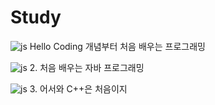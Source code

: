 # Study
![js]([https://img.shields.io/badge/JavaScript-F7DF1E?style=for-the-badge&logo=JavaScript&logoColor=white](https://img.shields.io/badge/C%23-239120?style=for-the-badge&logo=c-sharp&logoColor=white)https://img.shields.io/badge/C%23-239120?style=for-the-badge&logo=c-sharp&logoColor=white)
Hello Coding 개념부터 처음 배우는 프로그래밍

![js]([https://img.shields.io/badge/JavaScript-F7DF1E?style=for-the-badge&logo=JavaScript&logoColor=white](https://img.shields.io/badge/Java-ED8B00?style=for-the-badge&logo=openjdk&logoColor=white)https://img.shields.io/badge/Java-ED8B00?style=for-the-badge&logo=openjdk&logoColor=white)
2. 처음 배우는 자바 프로그래밍

![js](https://img.shields.io/badge/C%2B%2B-00599C?style=for-the-badge&logo=c%2B%2B&logoColor=white)
3. 어서와 C++은 처음이지

